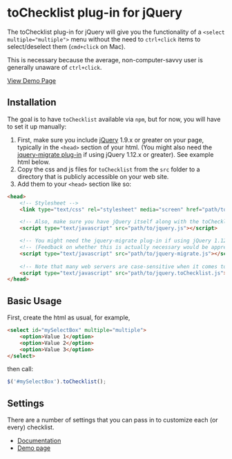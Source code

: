 # toChecklist plug-in for jQuery

The toChecklist plug-in for jQuery will give you the functionality of a `<select multiple="multiple">` menu without the need to `ctrl+click` items to select/deselect them (`cmd+click` on Mac).

This is necessary because the average, non-computer-savvy user is generally unaware of `ctrl+click`.

[View Demo Page](http://scotthorlbeck.com/code/tochecklist)


## Installation

The goal is to have `toChecklist` available via `npm`, but for now, you will have to set it up manually:

1.  First, make sure you include [jQuery](http://jquery.com) 1.9.x or greater on your page, typically in the `<head>` section of your html. (You might also need the [jquery-migrate plug-in](https://github.com/jquery/jquery-migrate) if using jQuery 1.12.x or greater). See example html below.
2.  Copy the css and js files for `toChecklist` from the `src` folder to a directory that is publicly accessible on your web site.
3.  Add them to your `<head>` section like so:


```html
<head>
	<!-- Stylesheet -->
	<link type="text/css" rel="stylesheet" media="screen" href="path/to/jquery.toChecklist.css" />

	<!-- Also, make sure you have jQuery itself along with the toChecklist plug-in -->
	<script type="text/javascript" src="path/to/jquery.js"></script>

	<!-- You might need the jquery-migrate plug-in if using jQuery 1.12.x or later -->
	<!-- (Feedback on whether this is actually necessary would be appreciated! -->
	<script type="text/javascript" src="path/to/jquery-migrate.js"></script>
	
	<!-- Note that many web servers are case-sensitive when it comes to file names -->
	<script type="text/javascript" src="path/to/jquery.toChecklist.js"></script>
</head>
```


## Basic Usage

First, create the html as usual, for example,



```html
<select id="mySelectBox" multiple="multiple">
	<option>Value 1</option>
	<option>Value 2</option>
	<option>Value 3</option>
</select>
```


then call:



```js
$('#mySelectBox').toChecklist();
```


## Settings

There are a number of settings that you can pass in to customize each (or every) checklist.

* [Documentation](https://github.com/shorlbeck/tochecklist/wiki)
* [Demo page](http://scotthorlbeck.com/code/tochecklist)


